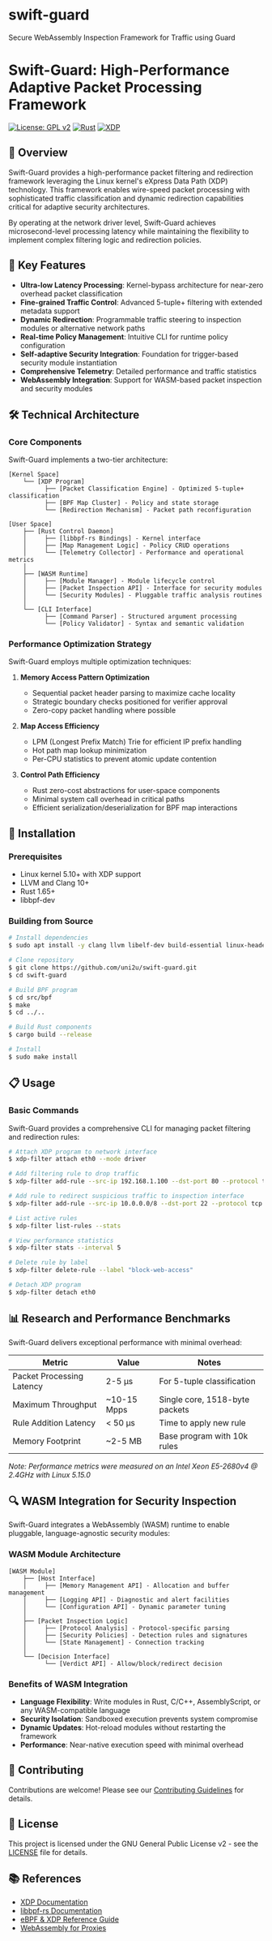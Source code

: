 # swift-guard
Secure WebAssembly Inspection Framework for Traffic using Guard

# Swift-Guard: High-Performance Adaptive Packet Processing Framework

[![License: GPL v2](https://img.shields.io/badge/License-GPL%20v2-blue.svg)](https://www.gnu.org/licenses/old-licenses/gpl-2.0.en.html)
[![Rust](https://img.shields.io/badge/rust-1.65%2B-orange.svg)](https://www.rust-lang.org/)
[![XDP](https://img.shields.io/badge/XDP-enabled-green.svg)](https://www.iovisor.org/technology/xdp)

## 📝 Overview

Swift-Guard provides a high-performance packet filtering and redirection framework leveraging the Linux kernel's eXpress Data Path (XDP) technology. This framework enables wire-speed packet processing with sophisticated traffic classification and dynamic redirection capabilities critical for adaptive security architectures.

By operating at the network driver level, Swift-Guard achieves microsecond-level processing latency while maintaining the flexibility to implement complex filtering logic and redirection policies.

## 🔑 Key Features

- **Ultra-low Latency Processing**: Kernel-bypass architecture for near-zero overhead packet classification
- **Fine-grained Traffic Control**: Advanced 5-tuple+ filtering with extended metadata support
- **Dynamic Redirection**: Programmable traffic steering to inspection modules or alternative network paths
- **Real-time Policy Management**: Intuitive CLI for runtime policy configuration
- **Self-adaptive Security Integration**: Foundation for trigger-based security module instantiation
- **Comprehensive Telemetry**: Detailed performance and traffic statistics
- **WebAssembly Integration**: Support for WASM-based packet inspection and security modules

## 🛠️ Technical Architecture

### Core Components

Swift-Guard implements a two-tier architecture:

```
[Kernel Space]
    └── [XDP Program]
          ├── [Packet Classification Engine] - Optimized 5-tuple+ classification
          ├── [BPF Map Cluster] - Policy and state storage
          └── [Redirection Mechanism] - Packet path reconfiguration

[User Space]
    ├── [Rust Control Daemon]
    │     ├── [libbpf-rs Bindings] - Kernel interface
    │     ├── [Map Management Logic] - Policy CRUD operations
    │     └── [Telemetry Collector] - Performance and operational metrics
    │
    ├── [WASM Runtime]
    │     ├── [Module Manager] - Module lifecycle control 
    │     ├── [Packet Inspection API] - Interface for security modules
    │     └── [Security Modules] - Pluggable traffic analysis routines
    │
    └── [CLI Interface]
          ├── [Command Parser] - Structured argument processing
          └── [Policy Validator] - Syntax and semantic validation
```

### Performance Optimization Strategy

Swift-Guard employs multiple optimization techniques:

1. **Memory Access Pattern Optimization**
   - Sequential packet header parsing to maximize cache locality
   - Strategic boundary checks positioned for verifier approval
   - Zero-copy packet handling where possible

2. **Map Access Efficiency**
   - LPM (Longest Prefix Match) Trie for efficient IP prefix handling
   - Hot path map lookup minimization
   - Per-CPU statistics to prevent atomic update contention

3. **Control Path Efficiency**
   - Rust zero-cost abstractions for user-space components
   - Minimal system call overhead in critical paths
   - Efficient serialization/deserialization for BPF map interactions

## 🚀 Installation

### Prerequisites

- Linux kernel 5.10+ with XDP support
- LLVM and Clang 10+
- Rust 1.65+
- libbpf-dev

### Building from Source

```bash
# Install dependencies
$ sudo apt install -y clang llvm libelf-dev build-essential linux-headers-$(uname -r)

# Clone repository
$ git clone https://github.com/uni2u/swift-guard.git
$ cd swift-guard

# Build BPF program
$ cd src/bpf
$ make
$ cd ../..

# Build Rust components
$ cargo build --release

# Install
$ sudo make install
```

## 📋 Usage

### Basic Commands

Swift-Guard provides a comprehensive CLI for managing packet filtering and redirection rules:

```bash
# Attach XDP program to network interface
$ xdp-filter attach eth0 --mode driver

# Add filtering rule to drop traffic
$ xdp-filter add-rule --src-ip 192.168.1.100 --dst-port 80 --protocol tcp --action drop --label "block-web-access"

# Add rule to redirect suspicious traffic to inspection interface
$ xdp-filter add-rule --src-ip 10.0.0.0/8 --dst-port 22 --protocol tcp --tcp-flags SYN --action redirect --redirect-if wasm0 --label "inspect-ssh-connections"

# List active rules
$ xdp-filter list-rules --stats

# View performance statistics
$ xdp-filter stats --interval 5

# Delete rule by label
$ xdp-filter delete-rule --label "block-web-access"

# Detach XDP program
$ xdp-filter detach eth0
```

## 📊 Research and Performance Benchmarks

Swift-Guard delivers exceptional performance with minimal overhead:

| Metric | Value | Notes |
|--------|-------|-------|
| Packet Processing Latency | 2-5 μs | For 5-tuple classification |
| Maximum Throughput | ~10-15 Mpps | Single core, 1518-byte packets |
| Rule Addition Latency | < 50 μs | Time to apply new rule |
| Memory Footprint | ~2-5 MB | Base program with 10k rules |

*Note: Performance metrics were measured on an Intel Xeon E5-2680v4 @ 2.4GHz with Linux 5.15.0*

## 🔍 WASM Integration for Security Inspection

Swift-Guard integrates a WebAssembly (WASM) runtime to enable pluggable, language-agnostic security modules:

### WASM Module Architecture

```
[WASM Module]
    ├── [Host Interface]
    │     ├── [Memory Management API] - Allocation and buffer management
    │     ├── [Logging API] - Diagnostic and alert facilities
    │     └── [Configuration API] - Dynamic parameter tuning
    │
    ├── [Packet Inspection Logic]
    │     ├── [Protocol Analysis] - Protocol-specific parsing
    │     ├── [Security Policies] - Detection rules and signatures
    │     └── [State Management] - Connection tracking
    │
    └── [Decision Interface]
          └── [Verdict API] - Allow/block/redirect decision
```

### Benefits of WASM Integration

- **Language Flexibility**: Write modules in Rust, C/C++, AssemblyScript, or any WASM-compatible language
- **Security Isolation**: Sandboxed execution prevents system compromise
- **Dynamic Updates**: Hot-reload modules without restarting the framework
- **Performance**: Near-native execution speed with minimal overhead

## 🤝 Contributing

Contributions are welcome! Please see our [Contributing Guidelines](CONTRIBUTING.md) for details.

## 📄 License

This project is licensed under the GNU General Public License v2 - see the [LICENSE](LICENSE) file for details.

## 📚 References

- [XDP Documentation](https://github.com/xdp-project/xdp-tutorial)
- [libbpf-rs Documentation](https://github.com/libbpf/libbpf-rs)
- [eBPF & XDP Reference Guide](https://cilium.readthedocs.io/en/latest/bpf/)
- [WebAssembly for Proxies](https://github.com/proxy-wasm/spec)
